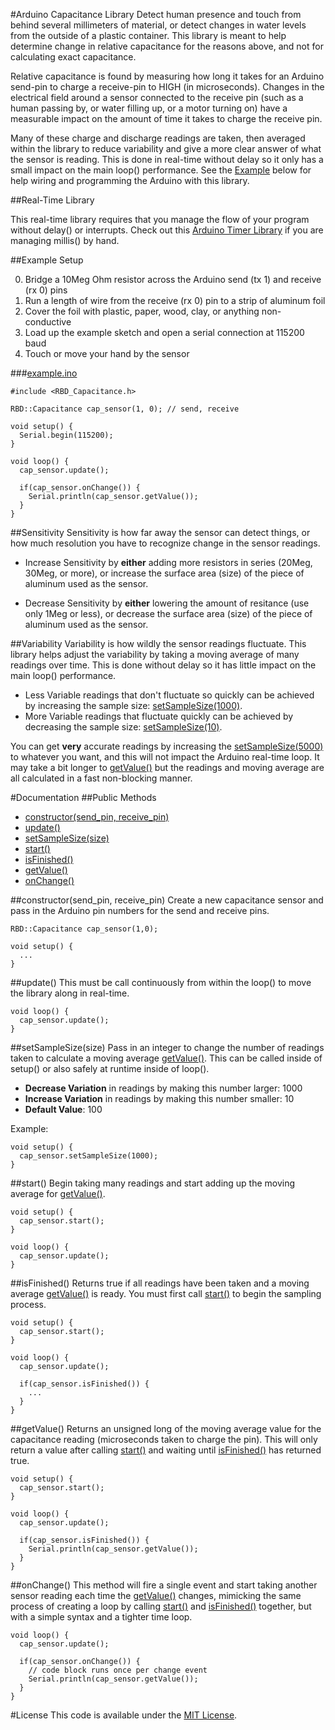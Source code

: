 #Arduino Capacitance Library
Detect human presence and touch from behind several millimeters of material, or detect changes in water levels from the outside of a plastic container. This library is meant to help determine change in relative capacitance for the reasons above, and not for calculating exact capacitance.

Relative capacitance is found by measuring how long it takes for an Arduino send-pin to charge a receive-pin to HIGH (in microseconds). Changes in the electrical field around a sensor connected to the receive pin (such as a human passing by, or water filling up, or a motor turning on) have a measurable impact on the amount of time it takes to charge the receive pin.

Many of these charge and discharge readings are taken, then averaged within the library to reduce variability and give a more clear answer of what the sensor is reading. This is done in real-time without delay so it only has a small impact on the main loop() performance. See the [Example](#example-setup) below for help wiring and programming the Arduino with this library.

##Real-Time Library

This real-time library requires that you manage the flow of your program without delay() or interrupts. Check out this [Arduino Timer Library](https://github.com/alextaujenis/RBD_Timer) if you are managing millis() by hand.

##Example Setup

0. Bridge a 10Meg Ohm resistor across the Arduino send (tx 1) and receive (rx 0) pins
0. Run a length of wire from the receive (rx 0) pin to a strip of aluminum foil
0. Cover the foil with plastic, paper, wood, clay, or anything non-conductive
0. Load up the example sketch and open a serial connection at 115200 baud
0. Touch or move your hand by the sensor

###[example.ino](https://github.com/alextaujenis/RBD_Capacitance/blob/master/example/example.ino)

    #include <RBD_Capacitance.h>

    RBD::Capacitance cap_sensor(1, 0); // send, receive

    void setup() {
      Serial.begin(115200);
    }

    void loop() {
      cap_sensor.update();

      if(cap_sensor.onChange()) {
        Serial.println(cap_sensor.getValue());
      }
    }



##Sensitivity
Sensitivity is how far away the sensor can detect things, or how much resolution you have to recognize change in the sensor readings.

* Increase Sensitivity by **either** adding more resistors in series (20Meg, 30Meg, or more), or increase the surface area (size) of the piece of aluminum used as the sensor.

* Decrease Sensitivity by **either** lowering the amount of resitance (use only 1Meg or less), or decrease the surface area (size) of the piece of aluminum used as the sensor.

##Variability
Variability is how wildly the sensor readings fluctuate. This library helps adjust the variability by taking a moving average of many readings over time. This is done without delay so it has little impact on the main loop() performance.

* Less Variable readings that don't fluctuate so quickly can be achieved by increasing the sample size: [setSampleSize(1000)](#setsamplesizesize).
* More Variable readings that fluctuate quickly can be achieved by decreasing the sample size: [setSampleSize(10)](#setsamplesizesize).

You can get **very** accurate readings by increasing the [setSampleSize(5000)](#setsamplesizesize) to whatever you want, and this will not impact the Arduino real-time loop. It may take a bit longer to [getValue()](#getvalue) but the readings and moving average are all calculated in a fast non-blocking manner.

#Documentation
##Public Methods

* [constructor(send\_pin, receive\_pin)](#constructorsend_pin-receive_pin)
* [update()](#update)
* [setSampleSize(size)](#setsamplesizesize)
* [start()](#start)
* [isFinished()](#isfinished)
* [getValue()](#getvalue)
* [onChange()](#onchange)

##constructor(send\_pin, receive\_pin)
Create a new capacitance sensor and pass in the Arduino pin numbers for the send and receive pins.

    RBD::Capacitance cap_sensor(1,0);

    void setup() {
      ...
    }

##update()
This must be call continuously from within the loop() to move the library along in real-time.

    void loop() {
      cap_sensor.update();
    }

##setSampleSize(size)
Pass in an integer to change the number of readings taken to calculate a moving average [getValue()](#getvalue). This can be called inside of setup() or also safely at runtime inside of loop().

* **Decrease Variation** in readings by making this number larger: 1000
* **Increase Variation** in readings by making this number smaller: 10
* **Default Value**: 100

Example:

    void setup() {
      cap_sensor.setSampleSize(1000);
    }

##start()
Begin taking many readings and start adding up the moving average for [getValue()](#getvalue).

    void setup() {
      cap_sensor.start();
    }

    void loop() {
      cap_sensor.update();
    }


##isFinished()
Returns true if all readings have been taken and a moving average [getValue()](#getvalue) is ready. You must first call [start()](#start) to begin the sampling process.

    void setup() {
      cap_sensor.start();
    }

    void loop() {
      cap_sensor.update();

      if(cap_sensor.isFinished()) {
        ...
      }
    }
##getValue()
Returns an unsigned long of the moving average value for the capacitance reading (microseconds taken to charge the pin). This will only return a value after calling [start()](#start) and waiting until [isFinished()](#isfinished) has returned true.

    void setup() {
      cap_sensor.start();
    }

    void loop() {
      cap_sensor.update();

      if(cap_sensor.isFinished()) {
        Serial.println(cap_sensor.getValue());
      }
    }

##onChange()
This method will fire a single event and start taking another sensor reading each time the [getValue()](#getvalue) changes, mimicking the same process of creating a loop by calling [start()](#start) and [isFinished()](#isfinished) together, but with a simple syntax and a tighter time loop.

    void loop() {
      cap_sensor.update();

      if(cap_sensor.onChange()) {
        // code block runs once per change event
        Serial.println(cap_sensor.getValue());
      }
    }

#License
This code is available under the [MIT License](http://opensource.org/licenses/mit-license.php).